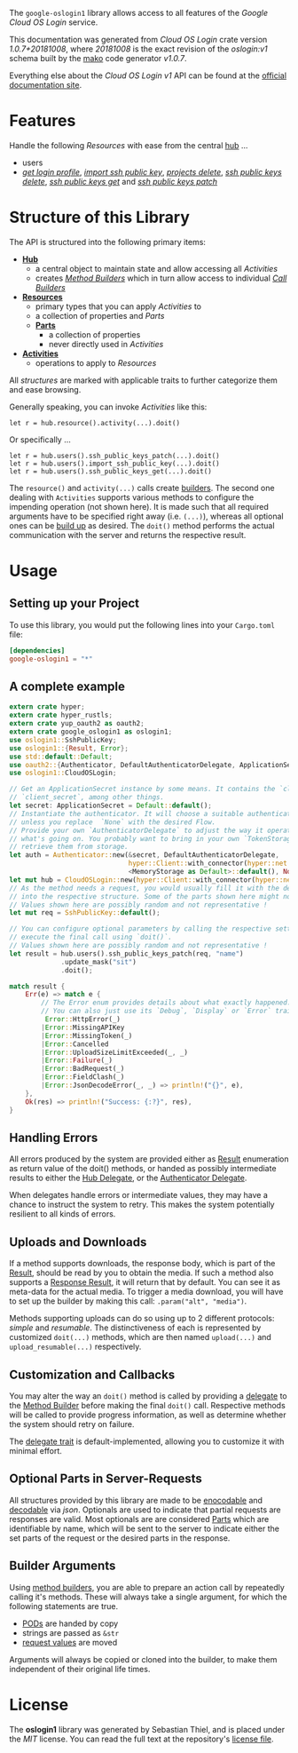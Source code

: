 <!---
DO NOT EDIT !
This file was generated automatically from 'src/mako/api/README.md.mako'
DO NOT EDIT !
-->
The `google-oslogin1` library allows access to all features of the *Google Cloud OS Login* service.

This documentation was generated from *Cloud OS Login* crate version *1.0.7+20181008*, where *20181008* is the exact revision of the *oslogin:v1* schema built by the [mako](http://www.makotemplates.org/) code generator *v1.0.7*.

Everything else about the *Cloud OS Login* *v1* API can be found at the
[official documentation site](https://cloud.google.com/compute/docs/oslogin/rest/).
# Features

Handle the following *Resources* with ease from the central [hub](https://docs.rs/google-oslogin1/1.0.7+20181008/google_oslogin1/struct.CloudOSLogin.html) ... 

* users
 * [*get login profile*](https://docs.rs/google-oslogin1/1.0.7+20181008/google_oslogin1/struct.UserGetLoginProfileCall.html), [*import ssh public key*](https://docs.rs/google-oslogin1/1.0.7+20181008/google_oslogin1/struct.UserImportSshPublicKeyCall.html), [*projects delete*](https://docs.rs/google-oslogin1/1.0.7+20181008/google_oslogin1/struct.UserProjectDeleteCall.html), [*ssh public keys delete*](https://docs.rs/google-oslogin1/1.0.7+20181008/google_oslogin1/struct.UserSshPublicKeyDeleteCall.html), [*ssh public keys get*](https://docs.rs/google-oslogin1/1.0.7+20181008/google_oslogin1/struct.UserSshPublicKeyGetCall.html) and [*ssh public keys patch*](https://docs.rs/google-oslogin1/1.0.7+20181008/google_oslogin1/struct.UserSshPublicKeyPatchCall.html)




# Structure of this Library

The API is structured into the following primary items:

* **[Hub](https://docs.rs/google-oslogin1/1.0.7+20181008/google_oslogin1/struct.CloudOSLogin.html)**
    * a central object to maintain state and allow accessing all *Activities*
    * creates [*Method Builders*](https://docs.rs/google-oslogin1/1.0.7+20181008/google_oslogin1/trait.MethodsBuilder.html) which in turn
      allow access to individual [*Call Builders*](https://docs.rs/google-oslogin1/1.0.7+20181008/google_oslogin1/trait.CallBuilder.html)
* **[Resources](https://docs.rs/google-oslogin1/1.0.7+20181008/google_oslogin1/trait.Resource.html)**
    * primary types that you can apply *Activities* to
    * a collection of properties and *Parts*
    * **[Parts](https://docs.rs/google-oslogin1/1.0.7+20181008/google_oslogin1/trait.Part.html)**
        * a collection of properties
        * never directly used in *Activities*
* **[Activities](https://docs.rs/google-oslogin1/1.0.7+20181008/google_oslogin1/trait.CallBuilder.html)**
    * operations to apply to *Resources*

All *structures* are marked with applicable traits to further categorize them and ease browsing.

Generally speaking, you can invoke *Activities* like this:

```Rust,ignore
let r = hub.resource().activity(...).doit()
```

Or specifically ...

```ignore
let r = hub.users().ssh_public_keys_patch(...).doit()
let r = hub.users().import_ssh_public_key(...).doit()
let r = hub.users().ssh_public_keys_get(...).doit()
```

The `resource()` and `activity(...)` calls create [builders][builder-pattern]. The second one dealing with `Activities` 
supports various methods to configure the impending operation (not shown here). It is made such that all required arguments have to be 
specified right away (i.e. `(...)`), whereas all optional ones can be [build up][builder-pattern] as desired.
The `doit()` method performs the actual communication with the server and returns the respective result.

# Usage

## Setting up your Project

To use this library, you would put the following lines into your `Cargo.toml` file:

```toml
[dependencies]
google-oslogin1 = "*"
```

## A complete example

```Rust
extern crate hyper;
extern crate hyper_rustls;
extern crate yup_oauth2 as oauth2;
extern crate google_oslogin1 as oslogin1;
use oslogin1::SshPublicKey;
use oslogin1::{Result, Error};
use std::default::Default;
use oauth2::{Authenticator, DefaultAuthenticatorDelegate, ApplicationSecret, MemoryStorage};
use oslogin1::CloudOSLogin;

// Get an ApplicationSecret instance by some means. It contains the `client_id` and 
// `client_secret`, among other things.
let secret: ApplicationSecret = Default::default();
// Instantiate the authenticator. It will choose a suitable authentication flow for you, 
// unless you replace  `None` with the desired Flow.
// Provide your own `AuthenticatorDelegate` to adjust the way it operates and get feedback about 
// what's going on. You probably want to bring in your own `TokenStorage` to persist tokens and
// retrieve them from storage.
let auth = Authenticator::new(&secret, DefaultAuthenticatorDelegate,
                              hyper::Client::with_connector(hyper::net::HttpsConnector::new(hyper_rustls::TlsClient::new())),
                              <MemoryStorage as Default>::default(), None);
let mut hub = CloudOSLogin::new(hyper::Client::with_connector(hyper::net::HttpsConnector::new(hyper_rustls::TlsClient::new())), auth);
// As the method needs a request, you would usually fill it with the desired information
// into the respective structure. Some of the parts shown here might not be applicable !
// Values shown here are possibly random and not representative !
let mut req = SshPublicKey::default();

// You can configure optional parameters by calling the respective setters at will, and
// execute the final call using `doit()`.
// Values shown here are possibly random and not representative !
let result = hub.users().ssh_public_keys_patch(req, "name")
             .update_mask("sit")
             .doit();

match result {
    Err(e) => match e {
        // The Error enum provides details about what exactly happened.
        // You can also just use its `Debug`, `Display` or `Error` traits
         Error::HttpError(_)
        |Error::MissingAPIKey
        |Error::MissingToken(_)
        |Error::Cancelled
        |Error::UploadSizeLimitExceeded(_, _)
        |Error::Failure(_)
        |Error::BadRequest(_)
        |Error::FieldClash(_)
        |Error::JsonDecodeError(_, _) => println!("{}", e),
    },
    Ok(res) => println!("Success: {:?}", res),
}

```
## Handling Errors

All errors produced by the system are provided either as [Result](https://docs.rs/google-oslogin1/1.0.7+20181008/google_oslogin1/enum.Result.html) enumeration as return value of 
the doit() methods, or handed as possibly intermediate results to either the 
[Hub Delegate](https://docs.rs/google-oslogin1/1.0.7+20181008/google_oslogin1/trait.Delegate.html), or the [Authenticator Delegate](https://docs.rs/yup-oauth2/*/yup_oauth2/trait.AuthenticatorDelegate.html).

When delegates handle errors or intermediate values, they may have a chance to instruct the system to retry. This 
makes the system potentially resilient to all kinds of errors.

## Uploads and Downloads
If a method supports downloads, the response body, which is part of the [Result](https://docs.rs/google-oslogin1/1.0.7+20181008/google_oslogin1/enum.Result.html), should be
read by you to obtain the media.
If such a method also supports a [Response Result](https://docs.rs/google-oslogin1/1.0.7+20181008/google_oslogin1/trait.ResponseResult.html), it will return that by default.
You can see it as meta-data for the actual media. To trigger a media download, you will have to set up the builder by making
this call: `.param("alt", "media")`.

Methods supporting uploads can do so using up to 2 different protocols: 
*simple* and *resumable*. The distinctiveness of each is represented by customized 
`doit(...)` methods, which are then named `upload(...)` and `upload_resumable(...)` respectively.

## Customization and Callbacks

You may alter the way an `doit()` method is called by providing a [delegate](https://docs.rs/google-oslogin1/1.0.7+20181008/google_oslogin1/trait.Delegate.html) to the 
[Method Builder](https://docs.rs/google-oslogin1/1.0.7+20181008/google_oslogin1/trait.CallBuilder.html) before making the final `doit()` call. 
Respective methods will be called to provide progress information, as well as determine whether the system should 
retry on failure.

The [delegate trait](https://docs.rs/google-oslogin1/1.0.7+20181008/google_oslogin1/trait.Delegate.html) is default-implemented, allowing you to customize it with minimal effort.

## Optional Parts in Server-Requests

All structures provided by this library are made to be [enocodable](https://docs.rs/google-oslogin1/1.0.7+20181008/google_oslogin1/trait.RequestValue.html) and 
[decodable](https://docs.rs/google-oslogin1/1.0.7+20181008/google_oslogin1/trait.ResponseResult.html) via *json*. Optionals are used to indicate that partial requests are responses 
are valid.
Most optionals are are considered [Parts](https://docs.rs/google-oslogin1/1.0.7+20181008/google_oslogin1/trait.Part.html) which are identifiable by name, which will be sent to 
the server to indicate either the set parts of the request or the desired parts in the response.

## Builder Arguments

Using [method builders](https://docs.rs/google-oslogin1/1.0.7+20181008/google_oslogin1/trait.CallBuilder.html), you are able to prepare an action call by repeatedly calling it's methods.
These will always take a single argument, for which the following statements are true.

* [PODs][wiki-pod] are handed by copy
* strings are passed as `&str`
* [request values](https://docs.rs/google-oslogin1/1.0.7+20181008/google_oslogin1/trait.RequestValue.html) are moved

Arguments will always be copied or cloned into the builder, to make them independent of their original life times.

[wiki-pod]: http://en.wikipedia.org/wiki/Plain_old_data_structure
[builder-pattern]: http://en.wikipedia.org/wiki/Builder_pattern
[google-go-api]: https://github.com/google/google-api-go-client

# License
The **oslogin1** library was generated by Sebastian Thiel, and is placed 
under the *MIT* license.
You can read the full text at the repository's [license file][repo-license].

[repo-license]: https://github.com/Byron/google-apis-rsblob/master/LICENSE.md
